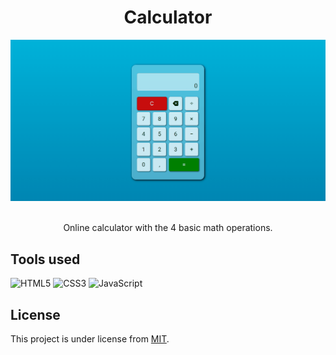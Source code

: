 <div align="center">
    <h1>Calculator</h1>
    <div>
        <img src="demo.gif" width="800px">
    </div>
    </br>
    <p>Online calculator with the 4 basic math operations.</p>
</div>

## Tools used

![HTML5](https://img.shields.io/badge/html5-%23E34F26.svg?style=for-the-badge&logo=html5&logoColor=white)
![CSS3](https://img.shields.io/badge/css3-%231572B6.svg?style=for-the-badge&logo=css3&logoColor=white)
![JavaScript](https://img.shields.io/badge/javascript-F7DF1E.svg?style=for-the-badge&logo=javascript&logoColor=black)

## License

This project is under license from [MIT](LICENSE).